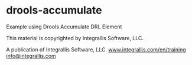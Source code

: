 drools-accumulate
=================

Example using Drools Accumulate DRL Element

This material is copyrighted by Integrallis Software, LLC. 

A publication of Integrallis Software, LLC.
www.integrallis.com/en/training
info@integrallis.com